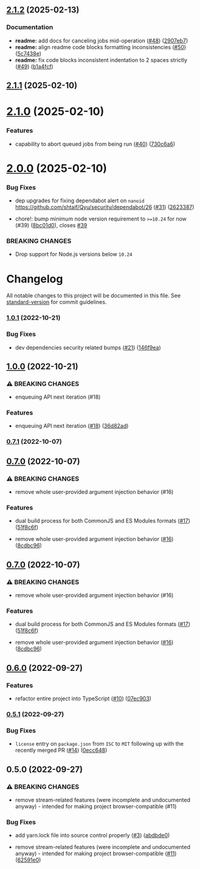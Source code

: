 ## [2.1.2](https://github.com/shtaif/Qyu/compare/v2.1.1...v2.1.2) (2025-02-13)


### Documentation

* **readme:** add docs for canceling jobs mid-operation ([#48](https://github.com/shtaif/Qyu/issues/48)) ([2907eb7](https://github.com/shtaif/Qyu/commit/2907eb701d5a540e562103becaeeb91df6e027e6))
* **readme:** align readme code blocks formatting inconsistencies ([#50](https://github.com/shtaif/Qyu/issues/50)) ([5c7438e](https://github.com/shtaif/Qyu/commit/5c7438e2a2e1b102b7e0ea7ebc5aad5f98971f6d))
* **readme:** fix code blocks inconsistent indentation to 2 spaces strictly ([#49](https://github.com/shtaif/Qyu/issues/49)) ([b1a4fcf](https://github.com/shtaif/Qyu/commit/b1a4fcf1534312cd27d7c8edcedd87f1eaae64df))

## [2.1.1](https://github.com/shtaif/Qyu/compare/v2.1.0...v2.1.1) (2025-02-10)

# [2.1.0](https://github.com/shtaif/Qyu/compare/v2.0.0...v2.1.0) (2025-02-10)


### Features

* capability to abort queued jobs from being run ([#40](https://github.com/shtaif/Qyu/issues/40)) ([730c6a6](https://github.com/shtaif/Qyu/commit/730c6a6af49b5ac2b834981a92f5c024c689f2c2))

# [2.0.0](https://github.com/shtaif/Qyu/compare/v1.0.1...v2.0.0) (2025-02-10)


### Bug Fixes

* dep upgrades for fixing dependabot alert on `nanoid` https://github.com/shtaif/Qyu/security/dependabot/26 ([#31](https://github.com/shtaif/Qyu/issues/31)) ([2623387](https://github.com/shtaif/Qyu/commit/26233875d1bffc1fd6f478d7be6148c75cf25b44))


* chore!: bump minimum node version requirement to `>=10.24` for now (#39) ([8bc01d0](https://github.com/shtaif/Qyu/commit/8bc01d016457658189e3360a82eadbf858b72106)), closes [#39](https://github.com/shtaif/Qyu/issues/39)


### BREAKING CHANGES

* Drop support for Node.js versions below `10.24`

# Changelog

All notable changes to this project will be documented in this file. See [standard-version](https://github.com/conventional-changelog/standard-version) for commit guidelines.

### [1.0.1](https://github.com/shtaif/qyu/compare/v1.0.0...v1.0.1) (2022-10-21)


### Bug Fixes

* dev dependencies security related bumps ([#21](https://github.com/shtaif/qyu/issues/21)) ([146f9ea](https://github.com/shtaif/qyu/commit/146f9eada069d53653e06c0115cabee260b339ac))

## [1.0.0](https://github.com/shtaif/qyu/compare/v0.7.1...v1.0.0) (2022-10-21)


### ⚠ BREAKING CHANGES

* enqueuing API next iteration (#18)

### Features

* enqueuing API next iteration ([#18](https://github.com/shtaif/qyu/issues/18)) ([36d82ad](https://github.com/shtaif/qyu/commit/36d82adb56ed16ee21e5bbe74cdb3485d7834ed6))

### [0.7.1](https://github.com/shtaif/qyu/compare/v0.7.0...v0.7.1) (2022-10-07)

## [0.7.0](https://github.com/shtaif/qyu/compare/v0.6.0...v0.7.0) (2022-10-07)


### ⚠ BREAKING CHANGES

* remove whole user-provided argument injection behavior (#16)

### Features

* dual build process for both CommonJS and ES Modules formats ([#17](https://github.com/shtaif/qyu/issues/17)) ([51f8c6f](https://github.com/shtaif/qyu/commit/51f8c6f1a7ad72917f960d3ad017e1ab9b812002))


* remove whole user-provided argument injection behavior ([#16](https://github.com/shtaif/qyu/issues/16)) ([8cdbc96](https://github.com/shtaif/qyu/commit/8cdbc96d56d30ce5470cec78c3b90ac918f57b5b))

## [0.7.0](https://github.com/shtaif/qyu/compare/v0.6.0...v0.7.0) (2022-10-07)


### ⚠ BREAKING CHANGES

* remove whole user-provided argument injection behavior (#16)

### Features

* dual build process for both CommonJS and ES Modules formats ([#17](https://github.com/shtaif/qyu/issues/17)) ([51f8c6f](https://github.com/shtaif/qyu/commit/51f8c6f1a7ad72917f960d3ad017e1ab9b812002))


* remove whole user-provided argument injection behavior ([#16](https://github.com/shtaif/qyu/issues/16)) ([8cdbc96](https://github.com/shtaif/qyu/commit/8cdbc96d56d30ce5470cec78c3b90ac918f57b5b))

## [0.6.0](https://github.com/shtaif/qyu/compare/v0.5.1...v0.6.0) (2022-09-27)


### Features

* refactor entire project into TypeScript ([#10](https://github.com/shtaif/qyu/issues/10)) ([07ec903](https://github.com/shtaif/qyu/commit/07ec9035ce02ae9293bf1af19e6189dd0672edce))

### [0.5.1](https://github.com/shtaif/qyu/compare/v0.5.0...v0.5.1) (2022-09-27)


### Bug Fixes

* `license` entry on `package.json` from `ISC` to `MIT` following up with the recently merged PR ([#14](https://github.com/shtaif/qyu/issues/14)) ([0ecc648](https://github.com/shtaif/qyu/commit/0ecc648fe8d5ad99cfcc4f8fe557db4455071716))

## 0.5.0 (2022-09-27)


### ⚠ BREAKING CHANGES

* remove stream-related features (were incomplete and undocumented anyway) - intended for making project browser-compatible (#11)

### Bug Fixes

* add yarn.lock file into source control properly ([#3](https://github.com/shtaif/qyu/issues/3)) ([abdbde0](https://github.com/shtaif/qyu/commit/abdbde03d92f567baf88eb9fef752bdcb7caebc0))


* remove stream-related features (were incomplete and undocumented anyway) - intended for making project browser-compatible ([#11](https://github.com/shtaif/qyu/issues/11)) ([62591e0](https://github.com/shtaif/qyu/commit/62591e0bca67df0b8db2660f633cce0c90e99064))
